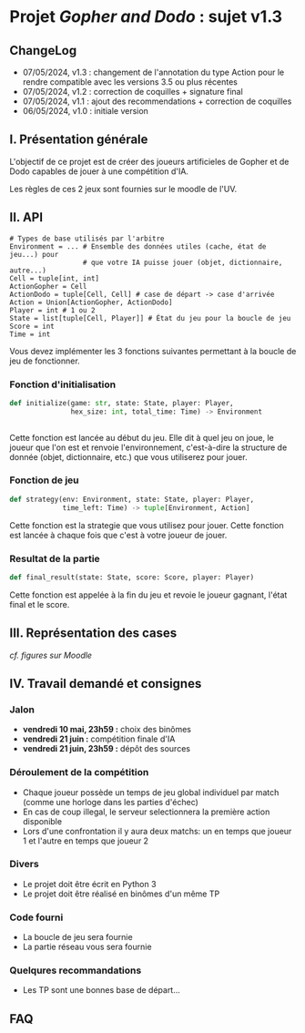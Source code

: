 # Projet *Gopher and Dodo* : sujet v1.3

## ChangeLog

- 07/05/2024, v1.3 : changement de l'annotation du type Action pour le rendre compatible avec les versions 3.5 ou plus récentes
- 07/05/2024, v1.2 : correction de coquilles + signature final
- 07/05/2024, v1.1 : ajout des recommendations + correction de coquilles
- 06/05/2024, v1.0 : initiale version

## I. Présentation générale

L'objectif de ce projet est de créer des joueurs artificieles de Gopher et de Dodo capables de jouer à une compétition d'IA. 

Les règles de ces 2 jeux sont fournies sur le moodle de l'UV.

## II. API

```python3
# Types de base utilisés par l'arbitre
Environment = ... # Ensemble des données utiles (cache, état de jeu...) pour
                  # que votre IA puisse jouer (objet, dictionnaire, autre...)
Cell = tuple[int, int]
ActionGopher = Cell
ActionDodo = tuple[Cell, Cell] # case de départ -> case d'arrivée
Action = Union[ActionGopher, ActionDodo]
Player = int # 1 ou 2
State = list[tuple[Cell, Player]] # État du jeu pour la boucle de jeu
Score = int
Time = int
```

Vous devez implémenter les 3 fonctions suivantes permettant à la boucle de jeu de fonctionner.

### Fonction d'initialisation

```python
def initialize(game: str, state: State, player: Player, 
               hex_size: int, total_time: Time) -> Environment
            
```

Cette fonction est lancée au début du jeu. Elle dit à quel jeu on joue, le joueur que l'on est et renvoie l'environnement, c'est-à-dire la structure de donnée (objet, dictionnaire, etc.) que vous utiliserez pour jouer.


### Fonction de jeu

```python
def strategy(env: Environment, state: State, player: Player,
             time_left: Time) -> tuple[Environment, Action]
```

Cette fonction est la strategie que vous utilisez pour jouer. Cette fonction est lancée à chaque fois que c'est à votre joueur de jouer.

### Resultat de la partie

```python
def final_result(state: State, score: Score, player: Player)
```

Cette fonction est appelée à la fin du jeu et revoie le joueur gagnant, l'état final et le score.

## III. Représentation des cases

*cf. figures sur Moodle*

## IV. Travail demandé et consignes

### Jalon

- **vendredi 10 mai, 23h59 :** choix des binômes
- **vendredi 21 juin :** compétition finale d'IA
- **vendredi 21 juin, 23h59 :** dépôt des sources

### Déroulement de la compétition

- Chaque joueur possède un temps de jeu global individuel par match (comme une horloge dans les parties d'échec)
- En cas de coup illegal, le serveur selectionnera la première action disponible
- Lors d'une confrontation il y aura deux matchs: un en temps que joueur 1 et l'autre en temps que joueur 2

### Divers

- Le projet doit être écrit en Python 3
- Le projet doit être réalisé en binômes d'un même TP

### Code fourni

- La boucle de jeu sera fournie
- La partie réseau vous sera fournie

### Quelqures recommandations

- Les TP sont une bonnes base de départ...

## FAQ
